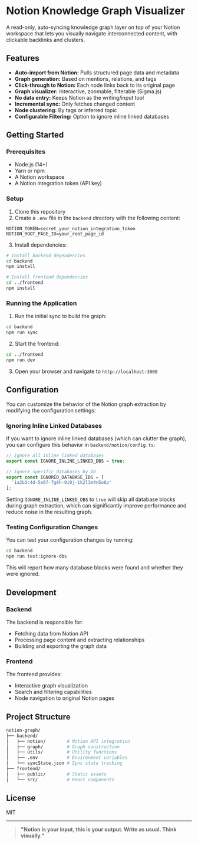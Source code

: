 # Notion Knowledge Graph Visualizer

A read-only, auto-syncing knowledge graph layer on top of your Notion workspace that lets you visually navigate interconnected content, with clickable backlinks and clusters.

## Features

- **Auto-import from Notion:** Pulls structured page data and metadata
- **Graph generation:** Based on mentions, relations, and tags
- **Click-through to Notion:** Each node links back to its original page
- **Graph visualizer:** Interactive, zoomable, filterable (Sigma.js)
- **No data entry:** Keeps Notion as the writing/input tool
- **Incremental sync:** Only fetches changed content
- **Node clustering:** By tags or inferred topic
- **Configurable Filtering:** Option to ignore inline linked databases

## Getting Started

### Prerequisites

- Node.js (14+)
- Yarn or npm
- A Notion workspace
- A Notion integration token (API key)

### Setup

1. Clone this repository
2. Create a `.env` file in the `backend` directory with the following content:

```
NOTION_TOKEN=secret_your_notion_integration_token
NOTION_ROOT_PAGE_ID=your_root_page_id
```

3. Install dependencies:

```bash
# Install backend dependencies
cd backend
npm install

# Install frontend dependencies
cd ../frontend
npm install
```

### Running the Application

1. Run the initial sync to build the graph:

```bash
cd backend
npm run sync
```

2. Start the frontend:

```bash
cd ../frontend
npm run dev
```

3. Open your browser and navigate to `http://localhost:3000`

## Configuration

You can customize the behavior of the Notion graph extraction by modifying the configuration settings:

### Ignoring Inline Linked Databases

If you want to ignore inline linked databases (which can clutter the graph), you can configure this behavior in `backend/notion/config.ts`:

```ts
// Ignore all inline linked databases
export const IGNORE_INLINE_LINKED_DBS = true;

// Ignore specific databases by ID
export const IGNORED_DATABASE_IDS = [
  '1a2b3c4d-5e6f-7g8h-9i0j-1k2l3m4n5o6p'
];
```

Setting `IGNORE_INLINE_LINKED_DBS` to `true` will skip all database blocks during graph extraction, which can significantly improve performance and reduce noise in the resulting graph.

### Testing Configuration Changes

You can test your configuration changes by running:

```bash
cd backend
npm run test:ignore-dbs
```

This will report how many database blocks were found and whether they were ignored.

## Development

### Backend

The backend is responsible for:
- Fetching data from Notion API
- Processing page content and extracting relationships
- Building and exporting the graph data

### Frontend

The frontend provides:
- Interactive graph visualization
- Search and filtering capabilities
- Node navigation to original Notion pages

## Project Structure

```bash
notion-graph/
├── backend/
│   ├── notion/        # Notion API integration
│   ├── graph/         # Graph construction
│   ├── utils/         # Utility functions
│   ├── .env           # Environment variables
│   └── syncState.json # Sync state tracking
├── frontend/
│   ├── public/        # Static assets
│   └── src/           # React components
```

## License

MIT

---

> **"Notion is your input, this is your output. Write as usual. Think visually."**
